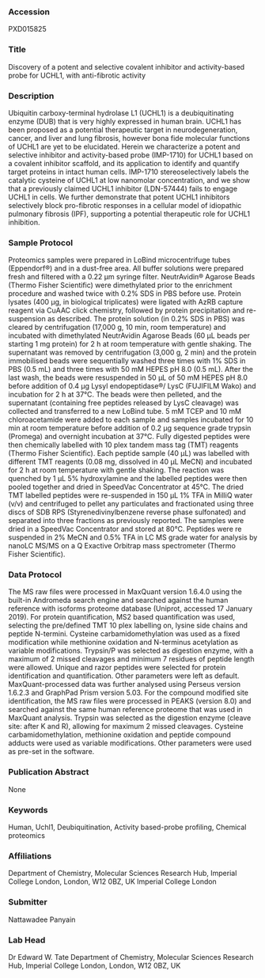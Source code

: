 ### Accession
PXD015825

### Title
Discovery of a potent and selective covalent inhibitor and activity-based probe for UCHL1, with anti-fibrotic activity

### Description
Ubiquitin carboxy-terminal hydrolase L1 (UCHL1) is a deubiquitinating enzyme (DUB) that is very highly expressed in human brain. UCHL1 has been proposed as a potential therapeutic target in neurodegeneration, cancer, and liver and lung fibrosis, however bona fide molecular functions of UCHL1 are yet to be elucidated. Herein we characterize a potent and selective inhibitor and activity-based probe (IMP-1710) for UCHL1 based on a covalent inhibitor scaffold, and its application to identify and quantify target proteins in intact human cells. IMP-1710 stereoselectively labels the catalytic cysteine of UCHL1 at low nanomolar concentration, and we show that a previously claimed UCHL1 inhibitor (LDN-57444) fails to engage UCHL1 in cells. We further demonstrate that potent UCHL1 inhibitors selectively block pro-fibrotic responses in a cellular model of idiopathic pulmonary fibrosis (IPF), supporting a potential therapeutic role for UCHL1 inhibition.

### Sample Protocol
Proteomics samples were prepared in LoBind microcentrifuge tubes (Eppendorf®) and in a dust-free area. All buffer solutions were prepared fresh and filtered with a 0.22 µm syringe filter. NeutrAvidin® Agarose Beads (Thermo Fisher Scientific) were dimethylated prior to the enrichment procedure and washed twice with 0.2% SDS in PBS before use.  Protein lysates (400 µg, in biological triplicates) were ligated with AzRB capture reagent via CuAAC click chemistry, followed by protein precipitation and re-suspension as described. The protein solution (in 0.2% SDS in PBS) was cleared by centrifugation (17,000 g, 10 min, room temperature) and incubated with dimethylated NeutrAvidin Agarose Beads (60 µL beads per starting 1 mg protein) for 2 h at room temperature with gentle shaking. The supernatant was removed by centrifugation (3,000 g, 2 min) and the protein immobilised beads were sequentially washed three times with 1% SDS in PBS (0.5 mL) and three times with 50 mM HEPES pH 8.0 (0.5 mL). After the last wash, the beads were resuspended in 50 µL of 50 mM HEPES pH 8.0 before addition of 0.4 μg Lysyl endopeptidase®/ LysC (FUJIFILM Wako) and incubation for 2 h at 37°C. The beads were then pelleted, and the supernatant (containing free peptides released by LysC cleavage) was collected and transferred to a new LoBind tube. 5 mM TCEP and 10 mM chloroacetamide were added to each sample and samples incubated for 10 min at room temperature before addition of 0.2 μg sequence grade trypsin (Promega) and overnight incubation at 37°C. Fully digested peptides were then chemically labelled with 10 plex tandem mass tag (TMT) reagents (Thermo Fisher Scientific). Each peptide sample (40 µL) was labelled with different TMT reagents (0.08 mg, dissolved in 40 µL MeCN) and incubated for 2 h at room temperature with gentle shaking. The reaction was quenched by 1 µL 5% hydroxylamine and the labelled peptides were then pooled together and dried in SpeedVac Concentrator at 45°C. The dried TMT labelled peptides were re-suspended in 150 µL 1% TFA in MilliQ water (v/v) and centrifuged to pellet any particulates and fractionated using three discs of SDB RPS (Styrenedivinylbenzene reverse phase sulfonated) and separated into three fractions as previously reported. The samples were dried in a SpeedVac Concentrator and stored at  80°C. Peptides were re suspended in 2% MeCN and 0.5% TFA in LC MS grade water for analysis by nanoLC MS/MS on a Q Exactive Orbitrap mass spectrometer (Thermo Fisher Scientific).

### Data Protocol
The MS raw files were processed in MaxQuant version 1.6.4.0 using the built-in Andromeda search engine and searched against the human reference with isoforms proteome database (Uniprot, accessed 17 January 2019). For protein quantification, MS2 based quantification was used, selecting the pre/defined TMT 10 plex labelling on, lysine side chains and peptide N-termini. Cysteine carbamidomethylation was used as a fixed modification while methionine oxidation and N-terminus acetylation as variable modifications. Trypsin/P was selected as digestion enzyme, with a maximum of 2 missed cleavages and minimum 7 residues of peptide length were allowed. Unique and razor peptides were selected for protein identification and quantification. Other parameters were left as default. MaxQuant-processed data was further analysed using Perseus version 1.6.2.3 and GraphPad Prism version 5.03. For the compound modified site identification, the MS raw files were processed in PEAKS (version 8.0) and searched against the same human reference proteome that was used in MaxQuant analysis. Trypsin was selected as the digestion enzyme (cleave site: after K and R), allowing for maximum 2 missed cleavages. Cysteine carbamidomethylation, methionine oxidation and peptide compound adducts were used as variable modifications. Other parameters were used as pre-set in the software.

### Publication Abstract
None

### Keywords
Human, Uchl1, Deubiquitination, Activity based-probe profiling, Chemical proteomics

### Affiliations
Department of Chemistry, Molecular Sciences Research Hub, Imperial College London, London, W12 0BZ, UK
Imperial College London

### Submitter
Nattawadee Panyain

### Lab Head
Dr Edward W. Tate
Department of Chemistry, Molecular Sciences Research Hub, Imperial College London, London, W12 0BZ, UK


